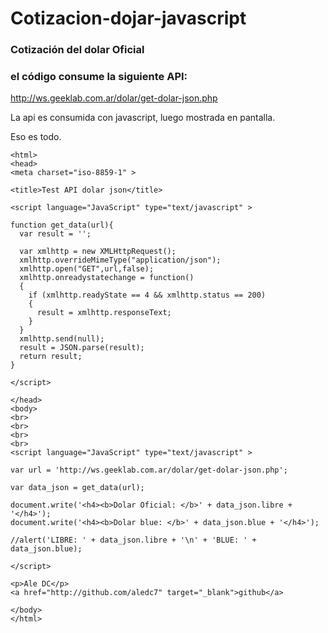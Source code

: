 # Cotizacion-dojar-javascript


### Cotización del dolar Oficial 


### el código consume la siguiente API:  
http://ws.geeklab.com.ar/dolar/get-dolar-json.php


La api es consumida con javascript, luego mostrada en pantalla.

Eso es todo.






```
<html>
<head>
<meta charset="iso-8859-1" >

<title>Test API dolar json</title>

<script language="JavaScript" type="text/javascript" >

function get_data(url){
  var result = '';

  var xmlhttp = new XMLHttpRequest();
  xmlhttp.overrideMimeType("application/json");
  xmlhttp.open("GET",url,false);
  xmlhttp.onreadystatechange = function()
  {
    if (xmlhttp.readyState == 4 && xmlhttp.status == 200)
    {
      result = xmlhttp.responseText;
    }
  }
  xmlhttp.send(null);
  result = JSON.parse(result);
  return result;
}

</script>

</head>
<body>
<br>
<br>
<br>
<br>
<script language="JavaScript" type="text/javascript" >

var url = 'http://ws.geeklab.com.ar/dolar/get-dolar-json.php';

var data_json = get_data(url);

document.write('<h4><b>Dolar Oficial: </b>' + data_json.libre + '</h4>');
document.write('<h4><b>Dolar blue: </b>' + data_json.blue + '</h4>');

//alert('LIBRE: ' + data_json.libre + '\n' + 'BLUE: ' + data_json.blue);

</script>

<p>Ale DC</p>
<a href="http://github.com/aledc7" target="_blank">github</a>

</body>
</html>

```
